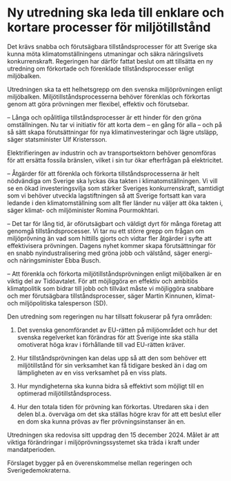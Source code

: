 # Ny utredning ska leda till enklare och kortare processer för miljötillstånd

Det krävs snabba och förutsägbara tillståndsprocesser för att Sverige ska kunna möta klimatomställningens utmaningar och säkra näringslivets konkurrenskraft. Regeringen har därför fattat beslut om att tillsätta en ny utredning om förkortade och förenklade tillståndsprocesser enligt miljöbalken.

Utredningen ska ta ett helhetsgrepp om den svenska miljöprövningen enligt miljöbalken. Miljötillståndsprocesserna behöver förenklas och förkortas genom att göra prövningen mer flexibel, effektiv och förutsebar.

– Långa och opålitliga tillståndsprocesser är ett hinder för den gröna omställningen. Nu tar vi initiativ för att korta dem – en gång för alla – och på så sätt skapa förutsättningar för nya klimatinvesteringar och lägre utsläpp, säger statsminister Ulf Kristersson.

Elektrifieringen av industrin och av transportsektorn behöver genomföras för att ersätta fossila bränslen, vilket i sin tur ökar efterfrågan på elektricitet.

– Åtgärder för att förenkla och förkorta tillståndsprocesserna är helt nödvändiga om Sverige ska lyckas öka takten i klimatomställningen. Vi vill se en ökad investeringsvilja som stärker Sveriges konkurrenskraft, samtidigt som vi behöver utveckla lagstiftningen så att Sverige fortsatt kan vara ledande i den klimatomställning som allt fler länder nu väljer att öka takten i, säger klimat- och miljöminister Romina Pourmokhtari.

– Det tar för lång tid, är oförutsägbart och väldigt dyrt för många företag att genomgå tillståndsprocesser. Vi tar nu ett större grepp om frågan om miljöprövning än vad som hittills gjorts och vidtar fler åtgärder i syfte att effektivisera prövningen. Dagens nyhet kommer skapa förutsättningar för en snabb nyindustralisering med gröna jobb och välstånd, säger energi- och näringsminister Ebba Busch.

– Att förenkla och förkorta miljötillståndsprövningen enligt miljöbalken är en viktig del av Tidöavtalet. För att möjliggöra en effektiv och ambitiös klimatpolitik som bidrar till jobb och tillväxt måste vi möjliggöra snabbare och mer förutsägbara tillståndsprocesser, säger Martin Kinnunen, klimat- och miljöpolitiska talesperson (SD).

Den utredning som regeringen nu har tillsatt fokuserar på fyra områden:

1. Det svenska genomförandet av EU-rätten på miljöområdet och hur det svenska regelverket kan förändras för att Sverige inte ska ställa omotiverat höga krav i förhållande till vad EU-rätten kräver.

2. Hur tillståndsprövningen kan delas upp så att den som behöver ett miljötillstånd för sin verksamhet kan få tidigare besked än i dag om lämpligheten av en viss verksamhet på en viss plats.

3. Hur myndigheterna ska kunna bidra så effektivt som möjligt till en optimerad miljötillståndsprocess.

4. Hur den totala tiden för prövning kan förkortas. Utredaren ska i den delen bl.a. överväga om det ska ställas högre krav för att ett beslut eller en dom ska kunna prövas av fler prövningsinstanser än en.

Utredningen ska redovisa sitt uppdrag den 15 december 2024. Målet är att viktiga förändringar i miljöprövningssystemet ska träda i kraft under mandatperioden.

Förslaget bygger på en överenskommelse mellan regeringen och Sverigedemokraterna.
